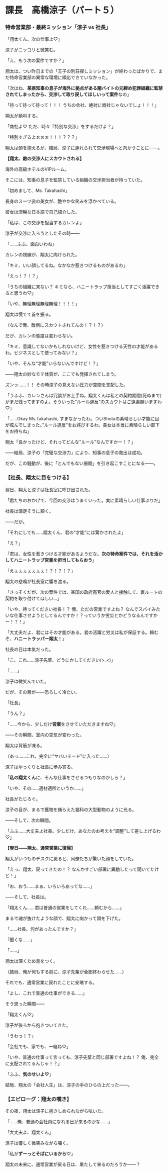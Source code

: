 # 課長　高橋涼子（パート５）

### **特命営業部・最終ミッション「涼子 vs 社長」**

「翔太くん、次の仕事よ♡」

涼子がニッコリと微笑む。

「え、もう次の案件ですか？」

翔太は、つい昨日までの「王子の別荘探しミッション」が終わったばかりで、まだ特命営業部の異常な環境に順応できていなかった。

「次はね、**某県知事の息子が海外に拠点がある闇バイトの元締め犯罪組織に監禁されてしまったから、交渉して取り戻してほしいって案件**なの」

「待って待って待って！！！ うちの会社、絶対に商社じゃないでしょ！！！」

翔太が絶叫する。

「商社よ♡ ただ、時々『特別な交渉』をするだけよ？」

「特別すぎるよぉぉぉ！！！？？？」

翔太は頭を抱えるが、結局、涼子に連れられて交渉現場へと向かうことに——。

**【翔太、敵の交渉人にスカウトされる】**

海外の高級ホテルのVIPルーム。

そこには、知事の息子を監禁している組織の交渉担当者が待っていた。

「初めまして、Ms. Takahashi」

長身のスーツ姿の美女が、艶やかな笑みを浮かべている。

彼女は流暢な日本語で自己紹介した。

「私は、この交渉を担当するカレンよ」

涼子が交渉に入ろうとしたその時——

「……ふふ、面白いわね」

カレンの視線が、翔太に向けられた。

「キミ、いい顔してるね。なかなか惹きつけるものがあるわ」

「えっ！？！？」

「うちの組織に来ない？ キミなら、ハニートラップ担当としてすごく活躍できると思うわ♡」

「いや、無理無理無理無理！！！！」

翔太は慌てて首を振る。

（なんで俺、敵側にスカウトされてんの！？！？）

だが、カレンの態度は変わらない。

「キミ、意識してないかもしれないけど、女性を惹きつける天性の才能があるわ。ビジネスとして使ってみない？」

「いや、そんな“才能”いらないんですけど！？」

——翔太の妙なモテ体質が、ここでも発揮されてしまう。

ズンッ……！！
その時涼子の見えない圧力が空間を支配した。

「うふふ、カレンさんは冗談がお上手ね。翔太くんは私との契約期間(死ぬまで)がまだ残ってますのよ。そういった”ルール違反”のスカウトはご遠慮願いますわ♡」

「……Okay Ms.Takahashi, すまなかったわ。ついShotaの素晴らしい才能に目が眩んでしまった。”ルール違反”をお詫びするわ。貴女は本当に素晴らしい部下をお持ちね」

翔太「良かったけど、それってどんな”ルール"なんですかー！？」

——結局、涼子の「完璧な交渉力」により、知事の息子の救出は成功。

だが、この騒動が、後に「とんでもない展開」を引き起こすことになる——。

### 【社長、翔太に目をつける】

翌日、翔太と涼子は社長室に呼び出された。

「君たちのおかげで、今回の交渉はうまくいった。実に素晴らしい仕事ぶりだ」

社長は満足そうに頷く。

——だが。

「それにしても……翔太くん、君の“才能”には驚かされたよ」

「え？」

「君は、女性を惹きつける才能があるようだな。**次の特命案件では、それを活かしてハニートラップ営業を担当してもらおう**」

「えぇぇぇぇぇぇぇ！？！？！？」

翔太の悲鳴が社長室に響き渡る。

「さっそくだが、次の案件では、某国の政府高官の愛人と接触して、裏ルートの契約を取り付けてほしい…」

「いや、待ってください社長！？ 俺、ただの営業ですよね？ なんでスパイみたいな仕事させようとしてるんですか！？っていうか労災とかどうなるんですかー！？！」

「大丈夫だよ、君にはその才能がある。君の活躍と労災は私が保証する。頼むぞ、**ハニートラッパー翔太**！」

社長の目は本気だった。

「こ、これ……涼子先輩、どうにかしてください(>_<)」

「……」

涼子は微笑んでいた。

だが、その目が——恐ろしく冷たい。

「社長」

「うん？」

「……今から、少しだけ**営業**をさせていただきますね♡」

——その瞬間、室内の空気が変わった。

翔太は背筋が凍る。

（あっ……これ、完全に“ヤバいモード”に入った……）

涼子はゆっくりと社長に歩み寄る。

「**私の翔太くん**に、そんな仕事をさせるつもりなのかしら？」

「いや、その……適材適所というか……」

社長がたじろぐ。

涼子の目が、まるで獲物を捕らえた猫科の大型動物のように光る。

——そして、次の瞬間。

「ふふ……大丈夫よ社長。少しだけ、あなたのお考えを“調整”して差し上げるわ♡」

**【翌日——翔太、通常営業に復帰】**

翔太がいつものデスクに戻ると、同僚たちが驚いた顔をしていた。

「えっ、翔太、戻ってきたの！？ なんかすごい部署に異動したって聞いてたけど！」

「お、おう……まぁ、いろいろあってな……」

——そして、社長は。

「翔太くん……君は普通の営業をしてくれ……頼むから……」

まるで魂が抜けたような顔で、翔太に向かって頭を下げた。

「……社長、何があったんですか？」

「聞くな……」

「……」

翔太は深くため息をつく。

（結局、俺が何もする前に、涼子先輩が全部終わらせた……）

それでも、通常営業に戻れたことに安堵する。

「よし、これで普通の仕事ができる……」

そう思った瞬間——

「翔太くん♡」

涼子が後ろから抱きついてきた。

「うわっ！？」

「会社でも、家でも、一緒ね♡」

「いや、普通の仕事って言っても、涼子先輩と同じ部署ですよね！？ 俺、完全に支配されてるんじゃ！？」

「ふふ、**気のせいよ♡**」

結局、翔太の「会社人生」は、涼子の手のひらの上だった——。

### **【エピローグ：翔太の嘆き】**

その夜、翔太は涼子に抱きしめられながら呟いた。

「……俺、普通の会社員になれる日が来るのかな……」

「大丈夫よ、翔太くん」

涼子は優しく微笑みながら囁く。

「私が**ずーっとそばにいるから**♡」

翔太の未来に、通常営業が戻る日は、果たして来るのだろうか——？